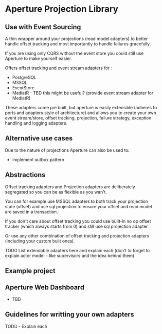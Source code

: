 # Aperture Projection Library

## Use with Event Sourcing
A thin wrapper around your projections (read model adapters) to better
handle offset tracking and most importantly to handle failures gracefully.

If you are using only CQRS without the event store you could still
use Aperture to make yourself easier.

Offers offset tracking and event stream adapters for :
- PostgreSQL
- MSSQL
- EventStore
- MediatR - TBD this might be useful? (provide event stream adapter for MediatR)

These adapters come pre built, but aperture is easily extensible 
(adheres to ports and adapters style of architecture) and allows you 
to create your own event stream/store, offset tracking, projection, failure strategy,
exception handling and logging adapters.

## Alternative use cases
Due to the nature of projections Aperture can also be used to:
- Implement outbox pattern 

## Abstractions
Offset tracking adapters and Projection adapters are deliberately
segregated so you can be as flexible as you wan't.

You can for example use MSSQL adapters to both track your projection state (offset)
and use sql projection to ensure your offset and read model are saved in a transaction.

If you don't care about offset tracking you could use built-in no op offset
tracker (which always starts from 0) and still use sql projection adapter.

Or use any other combination of offset tracking and projection adapters  
(including your custom built ones).

TODO
List extendable adapters here and explain each (don't to forget to explain
actor model - like supervisors and the idea behind them)

## Example project

## Aperture Web Dashboard
- TBD

## Guidelines for writting your own adapters
TODO - Explain each

